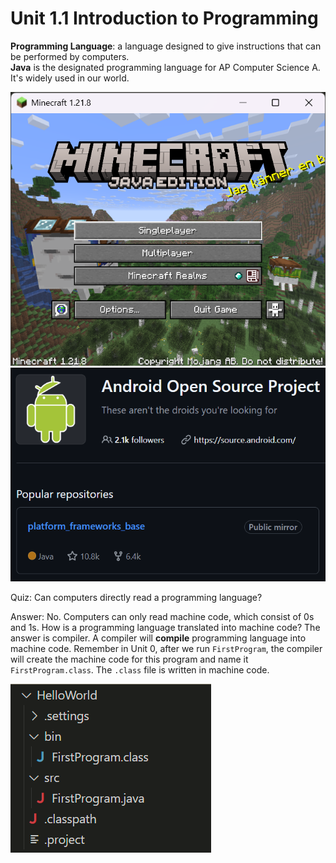 # Unit 1.1 Introduction to Programming

**Programming Language**: a language designed to give instructions that can be performed by computers. \
**Java** is the designated programming language for AP Computer Science A. It's widely used in our world.

![minecraft](./assets/minecraft.png)
![android](./assets/android.png)

Quiz: Can computers directly read a programming language?

Answer: No. Computers can only read machine code, which consist of 0s and 1s. How is a programming language translated into machine code? The answer is compiler. A compiler will **compile** programming language into machine code. Remember in Unit 0, after we run `FirstProgram`, the compiler will create the machine code for this program and name it `FirstProgram.class`. The `.class` file is written in machine code.

![class directory](./assets/directory.png)